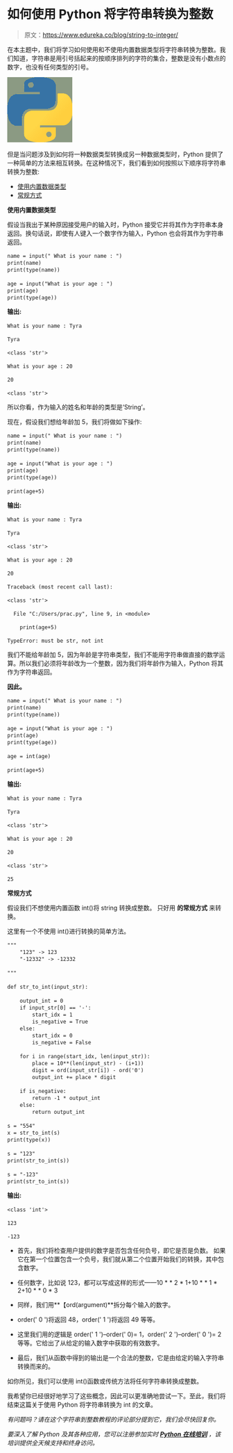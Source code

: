 # 如何使用 Python 将字符串转换为整数

> 原文：<https://www.edureka.co/blog/string-to-integer/>

在本主题中，我们将学习如何使用和不使用内置数据类型将字符串转换为整数。我们知道，字符串是用引号括起来的按顺序排列的字符的集合，整数是没有小数点的数字，也没有任何类型的引号。

![String to integer python](img/84d1f1f76a98d2e134707249e460b723.png)

但是当问题涉及到如何将一种数据类型转换成另一种数据类型时，Python 提供了一种简单的方法来相互转换。在这种情况下，我们看到如何按照以下顺序将字符串转换为整数:

*   [使用内置数据类型](#inbuilt)
*   [常规方式](#conventional)

**使用内置数据类型**

假设当我出于某种原因接受用户的输入时，Python 接受它并将其作为字符串本身返回。换句话说，即使有人键入一个数字作为输入，Python 也会将其作为字符串返回。

```
name = input(" What is your name : ")
print(name)
print(type(name))

age = input("What is your age : ")
print(age)
print(type(age))
```

**输出:**

`What is your name : Tyra`

`Tyra`

`<class 'str'>`

`What is your age : 20`

`20`

`<class 'str'>`

所以你看，作为输入的姓名和年龄的类型是‘String’。

现在，假设我们想给年龄加 5，我们将做如下操作:

```
name = input(" What is your name : ")
print(name)
print(type(name))

age = input("What is your age : ")
print(age)
print(type(age))

print(age+5)
```

**输出:**

`What is your name : Tyra`

`Tyra`

`<class 'str'>`

`What is your age : 20`

`20`

`Traceback (most recent call last):`

`<class 'str'>`

`  File "C:/Users/prac.py", line 9, in <module>`

`    print(age+5)`

`TypeError: must be str, not int`

我们不能给年龄加 5，因为年龄是字符串类型，我们不能用字符串做直接的数学运算。所以我们必须将年龄改为一个整数，因为我们将年龄作为输入，Python 将其作为字符串返回。

**因此。**

```
name = input(" What is your name : ")
print(name)
print(type(name))

age = input("What is your age : ")
print(age)
print(type(age))

age = int(age)

print(age+5)
```

**输出:**

`What is your name : Tyra`

`Tyra`

`<class 'str'>`

`What is your age : 20`

`20`

`<class 'str'>`

`25`

**常规方式**

假设我们不想使用内置函数 int()将 string 转换成整数。 只好用 **的常规方式** 来转换。

这里有一个不使用 int()进行转换的简单方法。

```
"""
    "123" -> 123
    "-12332" -> -12332

"""

def str_to_int(input_str):

    output_int = 0
    if input_str[0] == '-':
        start_idx = 1
        is_negative = True
    else:
        start_idx = 0
        is_negative = False

    for i in range(start_idx, len(input_str)):
        place = 10**(len(input_str) - (i+1))
        digit = ord(input_str[i]) - ord('0')
        output_int += place * digit

    if is_negative:
        return -1 * output_int
    else:
        return output_int

s = "554"
x = str_to_int(s)
print(type(x))

s = "123"
print(str_to_int(s))

s = "-123"
print(str_to_int(s))
```

**输出:**

`<class 'int'>`

`123`

`-123`

*   首先，我们将检查用户提供的数字是否包含任何负号，即它是否是负数。 如果它在第一个位置包含一个负号，我们就从第二个位置开始我们的转换，其中包含数字。

*   任何数字，比如说 123，都可以写成这样的形式——10 * * 2 * 1+10 * * 1 * 2+10 * * 0 * 3

*   同样，我们用**【ord(argument)**拆分每个输入的数字。

*   order(' 0 ')将返回 48，order(' 1 ')将返回 49 等等。

*   这里我们用的逻辑是 order(' 1 ')–order(' 0)= 1，order(' 2 ')–order(' 0 ')= 2 等等。它给出了从给定的输入数字中获取的有效数字。

*   最后，我们从函数中得到的输出是一个合法的整数，它是由给定的输入字符串转换而来的。

如你所见，我们可以使用 int()函数或传统方法将任何字符串转换成整数。

我希望你已经很好地学习了这些概念，因此可以更准确地尝试一下。至此，我们将结束这篇关于使用 Python 将字符串转换为 int 的文章。

*有问题吗？请在这个字符串到整数教程的评论部分提到它，我们会尽快回复你。*

*要深入了解 Python 及其各种应用，您可以注册参加实时 **[Python 在线培训](https://www.edureka.co/python)** ，该培训提供全天候支持和终身访问。*